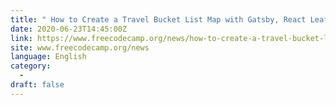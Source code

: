```yaml
---
title: " How to Create a Travel Bucket List Map with Gatsby, React Leaflet, &amp; GraphCMS "
date: 2020-06-23T14:45:00Z
link: https://www.freecodecamp.org/news/how-to-create-a-travel-bucket-list-map-with-gatsby-react-leaflet-graphcms/?utm_medium=RSS&utm_source=news.12bit.vn
site: www.freecodecamp.org/news
language: English
category:
  -   
draft: false
---
```


